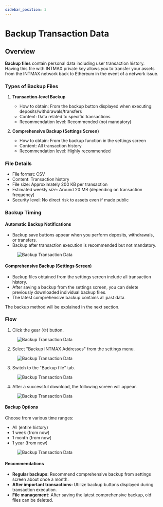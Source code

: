 ```yaml
---
sidebar_position: 3
---
```


# Backup Transaction Data

## Overview

**Backup files** contain personal data including user transaction history. Having this file with INTMAX private key allows you to transfer your assets from the INTMAX network back to Ethereum in the event of a network issue.

### Types of Backup Files

1. **Transaction-level Backup**
   - How to obtain: From the backup button displayed when executing deposits/withdrawals/transfers
   - Content: Data related to specific transactions
   - Recommendation level: Recommended (not mandatory)

2. **Comprehensive Backup (Settings Screen)**
   - How to obtain: From the backup function in the settings screen
   - Content: All transaction history
   - Recommendation level: Highly recommended

### File Details

- File format: CSV
- Content: Transaction history
- File size: Approximately 200 KB per transaction
- Estimated weekly size: Around 20 MB (depending on transaction frequency)
- Security level: No direct risk to assets even if made public

### Backup Timing

#### Automatic Backup Notifications

- Backup save buttons appear when you perform deposits, withdrawals, or transfers.
- Backup after transaction execution is recommended but not mandatory.

<figure><img src="/img/user-guides/backup_transaction_data_10.webp" alt="Backup Transaction Data" /></figure>

#### Comprehensive Backup (Settings Screen)

- Backup files obtained from the settings screen include all transaction history.
- After saving a backup from the settings screen, you can delete previously downloaded individual backup files.
- The latest comprehensive backup contains all past data.

The backup method will be explained in the next section.

### Flow

1. Click the gear (⚙️) button.

<figure><img src="/img/user-guides/backup_transaction_data_20.webp" alt="Backup Transaction Data" /></figure>

2. Select "Backup INTMAX Addresses" from the settings menu.

<figure><img src="/img/user-guides/backup_transaction_data_30.webp" alt="Backup Transaction Data" /></figure>

3. Switch to the "Backup file" tab.

<figure><img src="/img/user-guides/backup_transaction_data_40.webp" alt="Backup Transaction Data" /></figure>

4. After a successful download, the following screen will appear.

<figure><img src="/img/user-guides/backup_transaction_data_50.webp" alt="Backup Transaction Data" /></figure>

#### Backup Options

Choose from various time ranges:

- All (entire history)
- 1 week (from now)
- 1 month (from now)
- 1 year (from now)

<figure><img src="/img/user-guides/backup_transaction_data_60.webp" alt="Backup Transaction Data" /></figure>

#### Recommendations

- **Regular backups:** Recommend comprehensive backup from settings screen about once a month.
- **After important transactions:** Utilize backup buttons displayed during transaction execution.
- **File management:** After saving the latest comprehensive backup, old files can be deleted.
